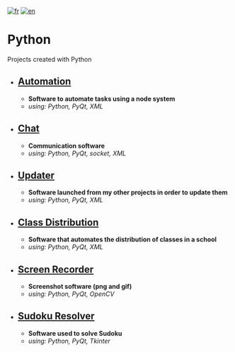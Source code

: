 [![fr](https://img.shields.io/badge/lang-fr-red.svg)](README.md)
[![en](https://img.shields.io/badge/lang-en-blue.svg)](README.en.md)

# Python

Projects created with Python

* ## [Automation](Automation)
    * **Software to automate tasks using a node system** <br>
    * *using: Python, PyQt, XML* <br>
    
* ## [Chat](Chat)
    * **Communication software** <br>
    * *using: Python, PyQt, socket, XML* <br>

* ## [Updater](Updater)
    * **Software launched from my other projects in order to update them** <br>
    * *using: Python, PyQt, XML* <br>

* ## [Class Distribution](Class-Distribution)
    * **Software that automates the distribution of classes in a school** <br>
    * *using: Python, PyQt, XML* <br>

* ## [Screen Recorder](Screen-Recorder)
    * **Screenshot software (png and gif)** <br>
    * *using: Python, PyQt, OpenCV* <br>
    
* ## [Sudoku Resolver](Sudoku-Resolver)
    * **Software used to solve Sudoku** <br>
    * *using: Python, PyQt, Tkinter* <br>
